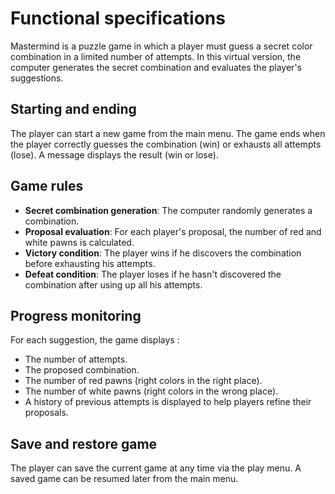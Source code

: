 # Functional specifications

Mastermind is a puzzle game in which a player must guess a secret color combination in a limited number of attempts. In
this virtual version, the computer generates the secret combination and evaluates the player's suggestions.

## Starting and ending

The player can start a new game from the main menu. The game ends when the player correctly guesses the combination
(win) or exhausts all attempts (lose). A message displays the result (win or lose).

## Game rules

* **Secret combination generation**: The computer randomly generates a combination.
* **Proposal evaluation**: For each player's proposal, the number of red and white pawns is calculated.
* **Victory condition**: The player wins if he discovers the combination before exhausting his attempts.
* **Defeat condition**: The player loses if he hasn't discovered the combination after using up all his attempts.

## Progress monitoring

For each suggestion, the game displays :

* The number of attempts.
* The proposed combination.
* The number of red pawns (right colors in the right place).
* The number of white pawns (right colors in the wrong place).
* A history of previous attempts is displayed to help players refine their proposals.

## Save and restore game

The player can save the current game at any time via the play menu. A saved game can be resumed later from the main
menu.
